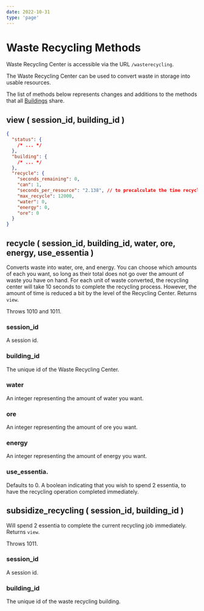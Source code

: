 ```yaml
---
date: 2022-10-31
type: 'page'
---
```


# Waste Recycling Methods

Waste Recycling Center is accessible via the URL `/wasterecycling`.

The Waste Recycling Center can be used to convert waste in storage into usable resources.

The list of methods below represents changes and additions to the methods that all [Buildings](/api/Buildings) share.

## view ( session_id, building_id )

```json
{
  "status": {
    /* ... */
  },
  "building": {
    /* ... */
  },
  "recycle": {
    "seconds_remaining": 0,
    "can": 1,
    "seconds_per_resource": "2.138", // to precalculate the time recycling will take
    "max_recycle": 12000,
    "water": 0,
    "energy": 0,
    "ore": 0
  }
}
```

## recycle ( session_id, building_id, water, ore, energy, use_essentia )

Converts waste into water, ore, and energy. You can choose which amounts of each you want, so long as their total does not go over the amount of waste you have on hand. For each unit of waste converted, the recycling center will take 10 seconds to complete the recycling process. However, the amount of time is reduced a bit by the level of the Recycling Center. Returns `view`.

Throws 1010 and 1011.

### session_id

A session id.

### building_id

The unique id of the Waste Recycling Center.

### water

An integer representing the amount of water you want.

### ore

An integer representing the amount of ore you want.

### energy

An integer representing the amount of energy you want.

### use_essentia.

Defaults to 0. A boolean indicating that you wish to spend 2 essentia, to have the recycling operation completed immediately.

## subsidize_recycling ( session_id, building_id )

Will spend 2 essentia to complete the current recycling job immediately. Returns `view`.

Throws 1011.

### session_id

A session id.

### building_id

The unique id of the waste recycling building.

```

```
